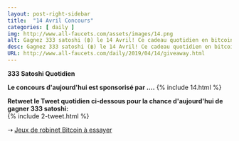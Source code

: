 ```yaml
---
layout: post-right-sidebar
title:  "14 Avril Concours"
categories: [ daily ]
img: http://www.all-faucets.com/assets/images/14.png
alt: Gagnez 333 satoshi (฿) le 14 Avril! Ce cadeau quotidien en bitcoins sur www.all-faucets.com est sponsorisé par Febbit - Bitcoin Jeu Minier.
desc: Gagnez 333 satoshi (฿) le 14 Avril! Ce cadeau quotidien en bitcoins sur www.all-faucets.com est sponsorisé par Febbit - Bitcoin Jeu Minier.
URL: http://www.all-faucets.com/daily/2019/04/14/giveaway.html
---
```

**333 Satoshi Quotidien**

<b>Le concours d'aujourd'hui est sponsorisé par ....</b>
{% include  14.html %}

<b>Retweet le Tweet quotidien ci-dessous pour la chance d'aujourd'hui de gagner 333 satoshi:</b><br>
{% include  2-tweet.html %}

⇢ <a href="http://www.all-faucets.com/2020/05/01/jeux-de-robinet-bitcoin.html">Jeux de robinet Bitcoin à essayer</a>
